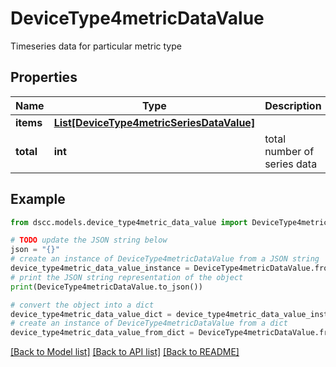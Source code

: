 # DeviceType4metricDataValue

Timeseries data for particular metric type

## Properties

Name | Type | Description | Notes
------------ | ------------- | ------------- | -------------
**items** | [**List[DeviceType4metricSeriesDataValue]**](DeviceType4metricSeriesDataValue.md) |  | [optional] 
**total** | **int** | total number of series data | [optional] 

## Example

```python
from dscc.models.device_type4metric_data_value import DeviceType4metricDataValue

# TODO update the JSON string below
json = "{}"
# create an instance of DeviceType4metricDataValue from a JSON string
device_type4metric_data_value_instance = DeviceType4metricDataValue.from_json(json)
# print the JSON string representation of the object
print(DeviceType4metricDataValue.to_json())

# convert the object into a dict
device_type4metric_data_value_dict = device_type4metric_data_value_instance.to_dict()
# create an instance of DeviceType4metricDataValue from a dict
device_type4metric_data_value_from_dict = DeviceType4metricDataValue.from_dict(device_type4metric_data_value_dict)
```
[[Back to Model list]](../README.md#documentation-for-models) [[Back to API list]](../README.md#documentation-for-api-endpoints) [[Back to README]](../README.md)


